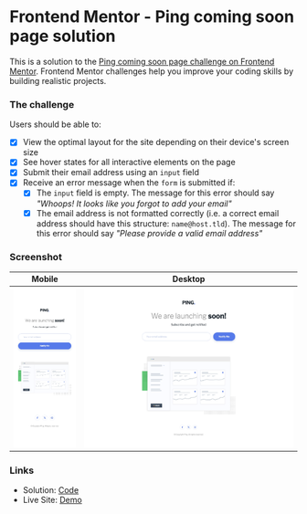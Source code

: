 # Frontend Mentor - Ping coming soon page solution

This is a solution to the [Ping coming soon page challenge on Frontend Mentor](https://www.frontendmentor.io/challenges/ping-single-column-coming-soon-page-5cadd051fec04111f7b848da). Frontend Mentor challenges help you improve your coding skills by building realistic projects. 


### The challenge

Users should be able to:

- [x] View the optimal layout for the site depending on their device's screen size
- [x] See hover states for all interactive elements on the page
- [x] Submit their email address using an `input` field
- [x] Receive an error message when the `form` is submitted if:
	- [x] The `input` field is empty. The message for this error should say *"Whoops! It looks like you forgot to add your email"*
	- [x] The email address is not formatted correctly (i.e. a correct email address should have this structure: `name@host.tld`). The message for this error should say *"Please provide a valid email address"*

### Screenshot

| Mobile                                          | Desktop                                  |
| ----------------------------------------------- | ---------------------------------------- |
| <img src="Screenshot-mobile.jpeg" height="280"/> | <img src="Screenshot.jpeg" height="280"/> |

### Links

- Solution: [Code](/09-Ping-single-column-page/)
- Live Site:  [Demo](https://kris-lu-dev.github.io/Frontend-Mentor-Challenges/09-Ping-single-column-page/)

